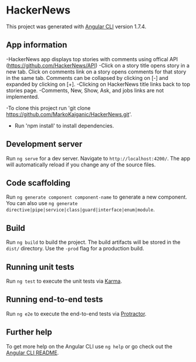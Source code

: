 # HackerNews

This project was generated with [Angular CLI](https://github.com/angular/angular-cli) version 1.7.4.

## App information

-HackerNews app displays top stories with comments using offical API (https://github.com/HackerNews/API)
-Click on a story title opens story in a new tab. Click on comments link on a story opens comments for that story in the same tab. Comments can be collapsed by clicking on [-] and expanded by clicking on [+].
-Clicking on HackerNews title links back to top stories page.
-Comments, New, Show, Ask, and jobs links are not implemented.

-To clone this project run 'git clone https://github.com/MarkoKajganic/HackerNews.git'.
- Run 'npm install' to install dependencies.

## Development server

Run `ng serve` for a dev server. Navigate to `http://localhost:4200/`. The app will automatically reload if you change any of the source files.

## Code scaffolding

Run `ng generate component component-name` to generate a new component. You can also use `ng generate directive|pipe|service|class|guard|interface|enum|module`.

## Build

Run `ng build` to build the project. The build artifacts will be stored in the `dist/` directory. Use the `-prod` flag for a production build.

## Running unit tests

Run `ng test` to execute the unit tests via [Karma](https://karma-runner.github.io).

## Running end-to-end tests

Run `ng e2e` to execute the end-to-end tests via [Protractor](http://www.protractortest.org/).

## Further help

To get more help on the Angular CLI use `ng help` or go check out the [Angular CLI README](https://github.com/angular/angular-cli/blob/master/README.md).
